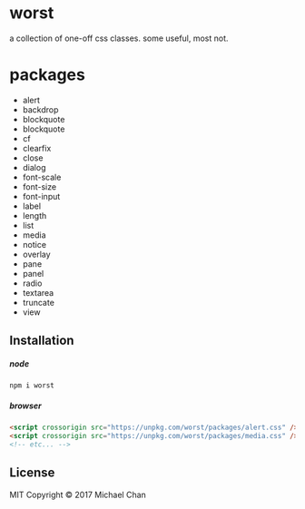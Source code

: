 # worst
a collection of one-off css classes. some useful, most not.

# packages
* alert
* backdrop
* blockquote
* blockquote
* cf
* clearfix
* close
* dialog
* font-scale
* font-size
* font-input
* label
* length
* list
* media
* notice
* overlay
* pane
* panel
* radio
* textarea
* truncate
* view

## Installation
##### node
```
npm i worst
```

##### browser
```html
<script crossorigin src="https://unpkg.com/worst/packages/alert.css" /></script>
<script crossorigin src="https://unpkg.com/worst/packages/media.css" /></script>
<!-- etc... -->
```

## License
MIT
Copyright &copy; 2017 Michael Chan
